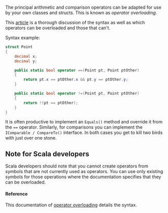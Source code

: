 The principal arithmetic and comparison operators can be adapted for use by your own classes and structs. This is known as _operator overloading_.

This [article][operator-overloading] is a thorough discussion of the syntax as well as which operators can be overloaded and those that can't.

Syntax example:

```csharp
struct Point
{
    decimal x;
    decimal y;

    public static bool operator ==(Point pt, Point ptOther)
    {
        return pt.x == ptOther.x && pt.y == ptOther.y;
    }

    public static bool operator !=(Point pt, Point ptOther)
    {
        return !(pt == ptOther);
    }
}
```

It is often productive to implement an `Equals()` method and override it from the `==` operator. Similarly, for comparisons you can implement the `IComparable / CompareTo()` interface. In both cases you get to kill two birds with just over one stone.

## Note for Scala developers

Scala developers should note that you cannot create operators from symbols that are not currently used as operators. You can use only existing symbols for those operations where the documentation specifies that they can be overloaded.

#### Reference

This documentation of [operator overloading][operator-overloading] details the syntax.

[operator-overloading]: https://docs.microsoft.com/en-us/dotnet/csharp/language-reference/operators/operator-overloading
